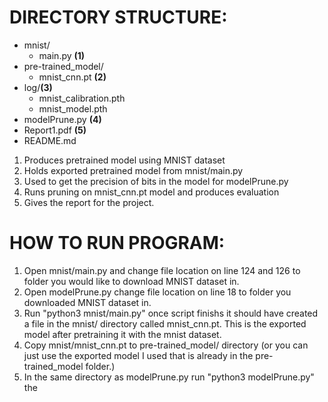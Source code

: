 # DIRECTORY STRUCTURE: 

* mnist/
  * main.py **(1)**
* pre-trained_model/   
  * mnist_cnn.pt **(2)**
* log/**(3)**
  * mnist_calibration.pth
  * mnist_model.pth
* modelPrune.py **(4)**
* Report1.pdf **(5)** 
* README.md

1. Produces pretrained model using MNIST dataset
2. Holds exported pretrained model from mnist/main.py
3. Used to get the precision of bits in the model for modelPrune.py
4. Runs pruning on mnist_cnn.pt model and produces evaluation
5. Gives the report for the project.


# HOW TO RUN PROGRAM: 

1. Open mnist/main.py and change file location on line 124 and 126 to folder you would like to download MNIST dataset in.
2. Open modelPrune.py change file location on line 18 to folder you downloaded MNIST dataset in.
3. Run "python3 mnist/main.py" once script finishs it should have created a file in the mnist/ directory called mnist_cnn.pt. This is the exported model after pretraining it with the mnist dataset. 
4. Copy mnist/mnist_cnn.pt to pre-trained_model/ directory (or you can just use the exported model I used that is already in the pre-trained_model folder.)
5. In the same directory as modelPrune.py run "python3 modelPrune.py" the 
